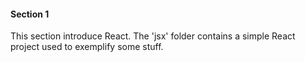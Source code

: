 #### Section 1

This section introduce React. The 'jsx' folder contains a simple React project used to exemplify some stuff.
